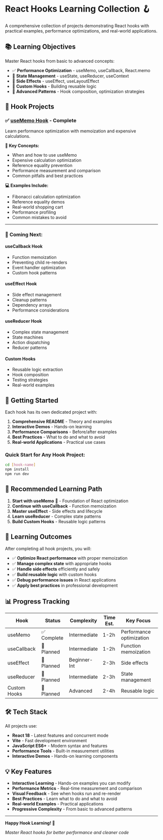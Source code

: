 # React Hooks Learning Collection 🪝

A comprehensive collection of projects demonstrating React hooks with practical examples, performance optimizations, and real-world applications.

## 📚 Learning Objectives

Master React hooks from basic to advanced concepts:
- ✅ **Performance Optimization** - useMemo, useCallback, React.memo
- 🔄 **State Management** - useState, useReducer, useContext
- 🔄 **Side Effects** - useEffect, useLayoutEffect
- 🔄 **Custom Hooks** - Building reusable logic
- 🔄 **Advanced Patterns** - Hook composition, optimization strategies

## 📁 Hook Projects

### ✅ [useMemo Hook](./useMemo/) - **Complete**
Learn performance optimization with memoization and expensive calculations.

**🎯 Key Concepts:**
- When and how to use useMemo
- Expensive calculation optimization
- Reference equality prevention
- Performance measurement and comparison
- Common pitfalls and best practices

**💻 Examples Include:**
- Fibonacci calculation optimization
- Reference equality demos
- Real-world shopping cart
- Performance profiling
- Common mistakes to avoid

---

### 🔄 **Coming Next:**

#### useCallback Hook
- Function memoization
- Preventing child re-renders
- Event handler optimization
- Custom hook patterns

#### useEffect Hook
- Side effect management
- Cleanup patterns
- Dependency arrays
- Performance considerations

#### useReducer Hook
- Complex state management
- State machines
- Action dispatching
- Reducer patterns

#### Custom Hooks
- Reusable logic extraction
- Hook composition
- Testing strategies
- Real-world examples

## 🚀 Getting Started

Each hook has its own dedicated project with:
1. **Comprehensive README** - Theory and examples
2. **Interactive Demos** - Hands-on learning
3. **Performance Comparisons** - Before/after examples
4. **Best Practices** - What to do and what to avoid
5. **Real-world Applications** - Practical use cases

### Quick Start for Any Hook Project:
```bash
cd [hook-name]
npm install
npm run dev
```

## 📖 Recommended Learning Path

1. **Start with useMemo** 📍 - Foundation of React optimization
2. **Continue with useCallback** - Function memoization
3. **Master useEffect** - Side effects and lifecycle
4. **Learn useReducer** - Complex state patterns
5. **Build Custom Hooks** - Reusable logic patterns

## 🎯 Learning Outcomes

After completing all hook projects, you will:
- ✅ **Optimize React performance** with proper memoization
- ✅ **Manage complex state** with appropriate hooks
- ✅ **Handle side effects** efficiently and safely
- ✅ **Build reusable logic** with custom hooks
- ✅ **Debug performance issues** in React applications
- ✅ **Apply best practices** in professional development

## 📊 Progress Tracking

| Hook | Status | Complexity | Time Est. | Key Focus |
|------|--------|------------|-----------|-----------|
| useMemo | ✅ Complete | Intermediate | 1-2h | Performance optimization |
| useCallback | 🔄 Planned | Intermediate | 1-2h | Function memoization |
| useEffect | 🔄 Planned | Beginner-Int | 2-3h | Side effects |
| useReducer | 🔄 Planned | Intermediate | 2-3h | State management |
| Custom Hooks | 🔄 Planned | Advanced | 2-4h | Reusable logic |

## 🛠️ Tech Stack

All projects use:
- **React 18** - Latest features and concurrent mode
- **Vite** - Fast development environment
- **JavaScript ES6+** - Modern syntax and features
- **Performance Tools** - Built-in measurement utilities
- **Interactive Demos** - Hands-on learning components

## 💡 Key Features

- **Interactive Learning** - Hands-on examples you can modify
- **Performance Metrics** - Real-time measurement and comparison
- **Visual Feedback** - See when hooks run and re-render
- **Best Practices** - Learn what to do and what to avoid
- **Real-world Examples** - Practical applications
- **Progressive Complexity** - From basic to advanced patterns

---

**Happy Hook Learning! 🚀**

*Master React hooks for better performance and cleaner code*
